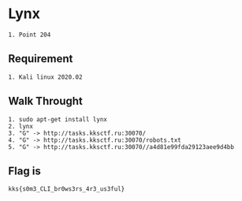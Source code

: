 # Lynx 
```
1. Point 204
```

## Requirement
```
1. Kali linux 2020.02
```

## Walk Throught
```
1. sudo apt-get install lynx
2. lynx
3. "G" -> http://tasks.kksctf.ru:30070/
4. "G" -> http://tasks.kksctf.ru:30070/robots.txt
5. "G" -> http://tasks.kksctf.ru:30070//a4d81e99fda29123aee9d4bb
```

## Flag is
```
kks{s0m3_CLI_br0ws3rs_4r3_us3ful}
```
